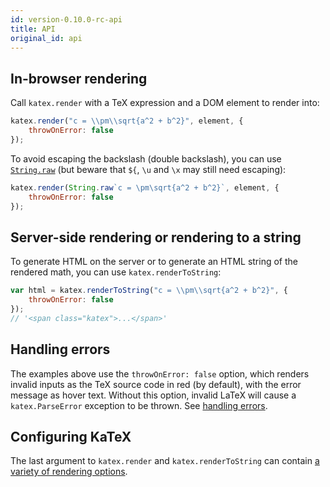 ```yaml
---
id: version-0.10.0-rc-api
title: API
original_id: api
---
```

## In-browser rendering
Call `katex.render` with a TeX expression and a DOM element to render into:

```js
katex.render("c = \\pm\\sqrt{a^2 + b^2}", element, {
    throwOnError: false
});
```

To avoid escaping the backslash (double backslash), you can use
[`String.raw`](https://developer.mozilla.org/en-US/docs/Web/JavaScript/Reference/Global_Objects/String/raw)
(but beware that `${`, `\u` and `\x` may still need escaping):
```js
katex.render(String.raw`c = \pm\sqrt{a^2 + b^2}`, element, {
    throwOnError: false
});
```

## Server-side rendering or rendering to a string
To generate HTML on the server or to generate an HTML string of the rendered math, you can use `katex.renderToString`:

```js
var html = katex.renderToString("c = \\pm\\sqrt{a^2 + b^2}", {
    throwOnError: false
});
// '<span class="katex">...</span>'
```

## Handling errors

The examples above use the `throwOnError: false` option, which renders invalid
inputs as the TeX source code in red (by default), with the error message as
hover text.  Without this option, invalid LaTeX will cause a
`katex.ParseError` exception to be thrown.  See [handling errors](error.md).

## Configuring KaTeX

The last argument to `katex.render` and `katex.renderToString` can contain
[a variety of rendering options](options.md).
